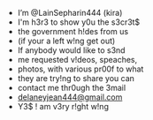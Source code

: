 - I’m @LainSepharin444 (kira)
- I'm h3r3 to show y0u the s3cr3t$
- the government h!des from us
- (if your a left w!ng get out)
- If anybody would like to s3nd
- me requested v!deos, speaches,
- photos, with various pr00f to what
- they are try!ng to share you can
- contact me thr0ugh the 3mail
- delaneyjean444@gmail.com
- Y3$ ! am v3ry r!ght w!ng
